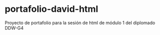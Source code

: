 # portafolio-david-html
Proyecto de portafolio para la sesión de html de módulo 1 del diplomado DDW-G4
